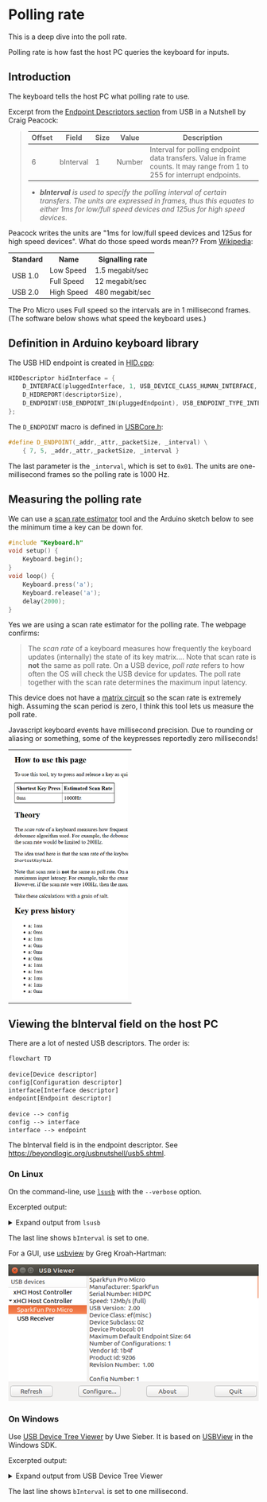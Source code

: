 # Polling rate

This is a deep dive into the poll rate.

Polling rate is how fast the host PC queries the keyboard for inputs.

## Introduction

The keyboard tells the host PC what polling rate to use.

Excerpt from the [Endpoint Descriptors section](https://beyondlogic.org/usbnutshell/usb5.shtml#EndpointDescriptors) from USB in a Nutshell by Craig Peacock:

<blockquote>

| Offset | Field     | Size | Value  | Description |
| ------ | --------- | ---- | ------ | ----------- |
| 6      | bInterval | 1    | Number | Interval for polling endpoint data transfers. Value in frame counts. It may range from 1 to 255 for interrupt endpoints. |

* ***bInterval*** *is used to specify the polling interval of certain transfers. The units are expressed in frames, thus this equates to either 1ms for low/full speed devices and 125us for high speed devices.*

</blockquote>

Peacock writes the units are "1ms for low/full speed devices and 125us for high speed devices". What do those speed words mean?? From [Wikipedia]( https://en.wikipedia.org/wiki/USB_communications#Signaling_rate_(transmission_rate) ):

<table>
    <tr><th>Standard</th><th>Name</th><th>Signalling rate</th></tr>
    <tr><td rowspan="2">USB 1.0</td><td>Low Speed</td><td>1.5 megabit/sec</td></tr>
    <tr><td>Full Speed</td><td>12 megabit/sec</td></tr>
    <tr><td>USB 2.0</td><td>High Speed</td><td>480 megabit/sec</td></tr>
</table>

The Pro Micro uses Full speed so the intervals are in 1 millisecond frames. (The software below shows what speed the keyboard uses.)

## Definition in Arduino keyboard library

The USB HID endpoint is created in [HID.cpp](https://github.com/arduino/ArduinoCore-avr/blob/63092126a406402022f943ac048fa195ed7e944b/libraries/HID/src/HID.cpp#L32-L35):

```C++
HIDDescriptor hidInterface = {
    D_INTERFACE(pluggedInterface, 1, USB_DEVICE_CLASS_HUMAN_INTERFACE, HID_SUBCLASS_NONE, HID_PROTOCOL_NONE),
    D_HIDREPORT(descriptorSize),
    D_ENDPOINT(USB_ENDPOINT_IN(pluggedEndpoint), USB_ENDPOINT_TYPE_INTERRUPT, USB_EP_SIZE, 0x01)
};
```

The `D_ENDPOINT` macro is defined in [USBCore.h](https://github.com/arduino/ArduinoCore-avr/blob/63092126a406402022f943ac048fa195ed7e944b/cores/arduino/USBCore.h#L278-L279):

```C++
#define D_ENDPOINT(_addr,_attr,_packetSize, _interval) \
    { 7, 5, _addr,_attr,_packetSize, _interval }
```

The last parameter is the `_interval`, which is set to `0x01`. The units are one-millisecond frames so the polling rate is 1000 Hz.

## Measuring the polling rate

We can use a [scan rate estimator](https://xeonmc-archive.github.io/mkbratetools/scanrate/) tool and the Arduino sketch below to see the minimum time a key can be down for.

```C++
#include "Keyboard.h"
void setup() {
    Keyboard.begin();
}
void loop() {
    Keyboard.press('a');
    Keyboard.release('a');
    delay(2000);
}
```

Yes we are using a scan rate estimator for the polling rate. The webpage confirms:

> The *scan rate* of a keyboard measures how frequently the keyboard updates (internally) the state of its key matrix.... Note that scan rate is **not** the same as poll rate. On a USB device, *poll rate* refers to how often the OS will check the USB device for updates. The poll rate together with the scan rate determines the maximum input latency.

This device does not have a [matrix circuit](https://en.wikipedia.org/wiki/Keyboard_matrix_circuit) so the scan rate is extremely high. Assuming the scan period is zero, I think this tool lets us measure the poll rate.

Javascript keyboard events have millisecond precision. Due to rounding or aliasing or something, some of the keypresses reportedly zero milliseconds!

<!-- Use one-cell table to add border around image -->
<table align="center"><tr><td>
<img src="img/polling-rate/scan-rate-estimator-screenshot.png" alt="Screenshot of scan rate estimator" height="500">
</td></tr></table>

## Viewing the bInterval field on the host PC

There are a lot of nested USB descriptors. The order is:

<!-- https://mermaid.js.org/syntax/flowchart.html#links-between-nodes -->
```mermaid
flowchart TD

device[Device descriptor]
config[Configuration descriptor]
interface[Interface descriptor]
endpoint[Endpoint descriptor]

device --> config
config --> interface
interface --> endpoint
```

The bInterval field is in the endpoint descriptor. See <https://beyondlogic.org/usbnutshell/usb5.shtml>.

### On Linux

On the command-line, use [`lsusb`](https://linux.die.net/man/8/lsusb) with the `--verbose` option.

Excerpted output:

<details>
<summary>Expand output from <code>lsusb</code></summary>

```text
Bus 001 Device 004: ID 1b4f:9206  
Device Descriptor:
  bLength                18
  bDescriptorType         1
  bcdUSB               2.00
  bDeviceClass          239 Miscellaneous Device
  bDeviceSubClass         2 ?
  bDeviceProtocol         1 Interface Association
  bMaxPacketSize0        64
  idVendor           0x1b4f 
  idProduct          0x9206 
  bcdDevice            1.00
  iManufacturer           1 SparkFun
  iProduct                2 SparkFun Pro Micro
  iSerial                 3 HIDPC
  bNumConfigurations      1
    ...
    Interface Descriptor:
      bLength                 9
      bDescriptorType         4
      bInterfaceNumber        2
      bAlternateSetting       0
      bNumEndpoints           1
      bInterfaceClass         3 Human Interface Device
      bInterfaceSubClass      0 No Subclass
      bInterfaceProtocol      0 None
      iInterface              0 
        HID Device Descriptor:
          bLength                 9
          bDescriptorType        33
          bcdHID               1.01
          bCountryCode            0 Not supported
          bNumDescriptors         1
          bDescriptorType        34 Report
          wDescriptorLength      47
         Report Descriptors: 
           ** UNAVAILABLE **
      Endpoint Descriptor:
        bLength                 7
        bDescriptorType         5
        bEndpointAddress     0x84  EP 4 IN
        bmAttributes            3
          Transfer Type            Interrupt
          Synch Type               None
          Usage Type               Data
        wMaxPacketSize     0x0040  1x 64 bytes
        bInterval               1
```

</details>

The last line shows `bInterval` is set to one.

For a GUI, use [usbview](http://www.kroah.com/linux-usb/) by Greg Kroah-Hartman:

![Screenshot of Pro Micro in USBview](img/polling-rate/pro-micro-in-usbview.png)

### On Windows

Use [USB Device Tree Viewer](https://www.uwe-sieber.de/usbtreeview_e.html) by Uwe Sieber. It is based on [USBView](https://learn.microsoft.com/en-us/windows-hardware/drivers/debugger/usbview?redirectedfrom=MSDN) in the Windows SDK.

Excerpted output:

<details>
<summary>Expand output from USB Device Tree Viewer</summary>

```text
      ========================== Summary =========================
Vendor ID                : 0x1B4F (Spark Fun Electronics)
Product ID               : 0x9206
USB Version              : 2.0 -> but Device is Full-Speed only
Port maximum Speed       : High-Speed (Companion Port 1-13 supports SuperSpeed)
Device maximum Speed     : Full-Speed
Device Connection Speed  : Full-Speed
Self powered             : no
Demanded Current         : 500 mA
Used Endpoints           : 5

      ======================== USB Device ========================

...

    ---------------------- Device Descriptor ----------------------
bLength                  : 0x12 (18 bytes)
bDescriptorType          : 0x01 (Device Descriptor)
bcdUSB                   : 0x200 (USB Version 2.0) -> but device is Full-Speed only
bDeviceClass             : 0xEF (Miscellaneous)
bDeviceSubClass          : 0x02
bDeviceProtocol          : 0x01 (IAD - Interface Association Descriptor)
bMaxPacketSize0          : 0x40 (64 bytes)
idVendor                 : 0x1B4F (Spark Fun Electronics)
idProduct                : 0x9206
bcdDevice                : 0x0100
iManufacturer            : 0x01 (String Descriptor 1)
 Language 0x0409         : "SparkFun"
iProduct                 : 0x02 (String Descriptor 2)
 Language 0x0409         : "SparkFun Pro Micro"
iSerialNumber            : 0x03 (String Descriptor 3)
 Language 0x0409         : "HIDPC"
bNumConfigurations       : 0x01 (1 Configuration)

...

        ---------------- Interface Descriptor -----------------
bLength                  : 0x09 (9 bytes)
bDescriptorType          : 0x04 (Interface Descriptor)
bInterfaceNumber         : 0x02 (Interface 2)
bAlternateSetting        : 0x00
bNumEndpoints            : 0x01 (1 Endpoint)
bInterfaceClass          : 0x03 (HID - Human Interface Device)
bInterfaceSubClass       : 0x00 (None)
bInterfaceProtocol       : 0x00 (None)
iInterface               : 0x00 (No String Descriptor)

        ------------------- HID Descriptor --------------------
bLength                  : 0x09 (9 bytes)
bDescriptorType          : 0x21 (HID Descriptor)
bcdHID                   : 0x0101 (HID Version 1.01)
bCountryCode             : 0x00 (00 = not localized)
bNumDescriptors          : 0x01
Descriptor 1:
bDescriptorType          : 0x22 (Class=Report)
wDescriptorLength        : 0x002F (47 bytes)
Error reading descriptor : ERROR_INVALID_PARAMETER

        ----------------- Endpoint Descriptor -----------------
bLength                  : 0x07 (7 bytes)
bDescriptorType          : 0x05 (Endpoint Descriptor)
bEndpointAddress         : 0x84 (Direction=IN EndpointID=4)
bmAttributes             : 0x03 (TransferType=Interrupt)
wMaxPacketSize           : 0x0040 (64 bytes)
bInterval                : 0x01 (1 ms)
```

</details>

The last line shows `bInterval` is set to one millisecond.
